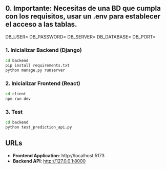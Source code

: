 ## 0. Importante: Necesitas de una BD que cumpla con los requisitos, usar un .env para establecer el acceso a las tablas.
DB_USER=
DB_PASSWORD=
DB_SERVER=
DB_DATABASE=
DB_PORT=

### 1. Inicializar Backend (Django)
```bash
cd backend
pip install requirements.txt
python manage.py runserver
```

### 2. Inicializar Frontend (React)
```bash
cd client
npm run dev
```

### 3. Test
```bash
cd backend
python test_prediction_api.py
```

## URLs

- **Frontend Application**: http://localhost:5173
- **Backend API**: http://127.0.0.1:8000
